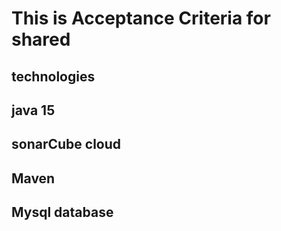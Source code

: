 # This is Acceptance Criteria for shared
## technologies
## java 15
## sonarCube cloud
## Maven
## Mysql database